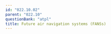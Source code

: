 ```yaml
---
id: "022.10.02"
parent: "022.10"
questionBank: "atpl"
title: Future air navigation systems (FANSs)
---
```

